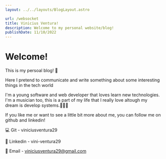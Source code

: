 ```yaml
---
layout: ../../layouts/BlogLayout.astro

url: /websocket
title: Vinicius Ventura!
description: Welcome to my personal website/blog!
publishDate: 11/10/2022
---
```


# Welcome!

This is my persoal blog! 🤩

Here I pretend to communicate and write something about some interesting things in the tech world

I'm a young software and web developer that loves learn new technologies. I'm a musician too, this is a part of my life that I really love altough my dream is develop systems.🧑‍💻🎶

If you like me or want to see a little bit more about me, you can follow me on github and linkedin!

💻 Git - viniciusventura29

💼 Linkedin - vini-ventura29

📧 Email - viniciusventura29@gmail.com